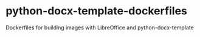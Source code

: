 # python-docx-template-dockerfiles
 Dockerfiles for building images with LibreOffice and python-docx-template
